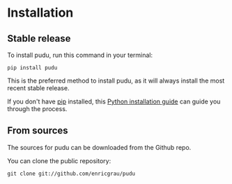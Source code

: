 # Installation

## Stable release

To install pudu, run this command in your terminal:

```
pip install pudu
```

This is the preferred method to install pudu, as it will always install the most recent stable release.

If you don't have [pip](https://pip.pypa.io) installed, this [Python installation guide](http://docs.python-guide.org/en/latest/starting/installation/) can guide you through the process.

## From sources

The sources for pudu can be downloaded from the Github repo.

You can clone the public repository:

```
git clone git://github.com/enricgrau/pudu
```
